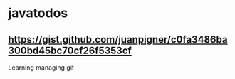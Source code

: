 # javatodos

## https://gist.github.com/juanpigner/c0fa3486ba300bd45bc70cf26f5353cf
Learning managing git

